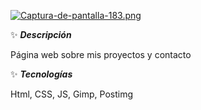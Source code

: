 [![Captura-de-pantalla-183.png](https://i.postimg.cc/W1cMhkYP/Captura-de-pantalla-183.png)](https://postimg.cc/7fXCRfyB)

✨ ***Descripción***

Página web sobre mis proyectos y contacto


✨ ***Tecnologías***

Html, CSS, JS, Gimp, Postimg
